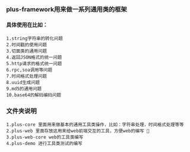 ### plus-framework用来做一系列通用类的框架

#### 具体使用在比如：
    1.string字符串的转化问题
    2.时间戳的使用问题
    3.切面类的通用问题
    4.返回JSON格式的统一问题
    5.http请求的格式统一问题
    6.rpc,soa调用等问题
    7.时间格式处理问题
    8.uuid生成问题
    9.md5的通用问题
    10.base64的解码编码问题
    
### 文件夹说明
    1.plus-core 里面用来做基本的通用工具类操作，比如：字符串处理，时间格式处理等等
    2.plus-web 里面存放这用来给web前端交互的工具，方便web的编写 🔧
    3.plus-web-core web的工具类编写
    4.plus-demo 进行工具类测试的编写